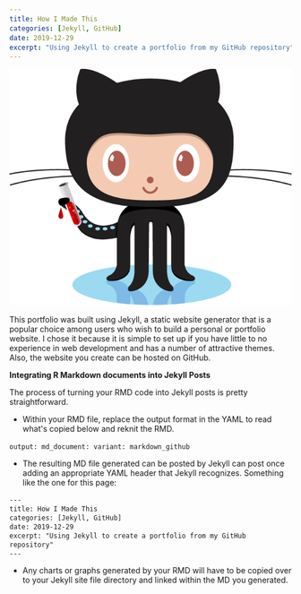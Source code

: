 ```yaml
---
title: How I Made This
categories: [Jekyll, GitHub]
date: 2019-12-29
excerpt: "Using Jekyll to create a portfolio from my GitHub repository"
---
```



![Jekyll+GitHub](/assets/images/github_jekyll.jpg)

This portfolio was built using Jekyll, a static website generator that is a popular choice among users who wish to build a personal or portfolio website. I chose it because it is simple to set up if you have little to no experience in web development and has a number of attractive themes. Also, the website you create can be hosted on GitHub.




  **Integrating R Markdown documents into Jekyll Posts**

  The process of turning your RMD code into Jekyll posts is pretty straightforward.

  - Within your RMD file, replace the output format in the YAML to read what's copied below and reknit the RMD.

  `
  output:
    md_document:
      variant: markdown_github
  `

  - The resulting MD file generated can be posted by Jekyll can post once adding an appropriate YAML header that Jekyll recognizes. Something like the one for this page:

  ````
  ---
  title: How I Made This
  categories: [Jekyll, GitHub]
  date: 2019-12-29
  excerpt: "Using Jekyll to create a portfolio from my GitHub repository"
  ---
  ````

  - Any charts or graphs generated by your RMD will have to be copied over to your Jekyll site file directory and linked within the MD you generated.
